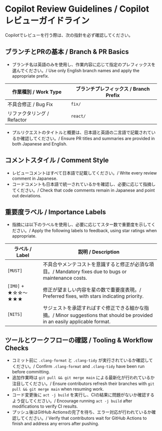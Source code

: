 # Copilot Review Guidelines / Copilotレビューガイドライン

Copilotでレビューを行う際は、次の指針を必ず確認してください。

## ブランチとPRの基本 / Branch & PR Basics
- ブランチ名は英語のみを使用し、作業内容に応じて指定のプレフィックスを選んでください。/ Use only English branch names and apply the appropriate prefix.

| 作業種別 / Work Type | ブランチプレフィックス / Branch Prefix |
| --- | --- |
| 不具合修正 / Bug Fix | `fix/` |
| リファクタリング / Refactor | `react/` |

- プルリクエストのタイトルと概要は、日本語と英語の二言語で記載されているか確認してください。/ Ensure PR titles and summaries are provided in both Japanese and English.

## コメントスタイル / Comment Style
- レビューコメントはすべて日本語で記載してください。/ Write every review comment in Japanese.
- コードコメントも日本語で統一されているかを確認し、必要に応じて指摘してください。/ Check that code comments remain in Japanese and point out deviations.

## 重要度ラベル / Importance Labels
- 指摘には以下のラベルを使用し、必要に応じてスター数で重要度を示してください。/ Apply the following labels to feedback, using star ratings when appropriate.

| ラベル / Label | 説明 / Description |
| --- | --- |
| `[MUST]` | 不具合やメンテコストを意識すると修正が必須な項目。/ Mandatory fixes due to bugs or maintenance costs. |
| `[IMO]` + ★☆☆〜★★★ | 修正が望ましい内容を星の数で重要度表現。/ Preferred fixes, with stars indicating priority. |
| `[NITS]` | サジェストを承認すればすぐ修正できる細かな指摘。/ Minor suggestions that should be provided in an easily applicable format. |

## ツールとワークフローの確認 / Tooling & Workflow Checks
- コミット前に `.clang-format` と `.clang-tidy` が実行されているか確認してください。/ Confirm `.clang-format` and `.clang-tidy` have been run before committing.
- 追加作業時は `git pull && git merge main` による最新化が行われているか注目してください。/ Ensure contributors refresh their branches with `git pull && git merge main` when resuming work.
- コード変更後に `act -j build` を実行し、CIの結果に問題がないか確認するよう促してください。/ Encourage running `act -j build` after modifications to verify CI results.
- プッシュ後はGitHub Actionsの完了を待ち、エラー対応が行われているか確認してください。/ Verify that contributors wait for GitHub Actions to finish and address any errors after pushing.

